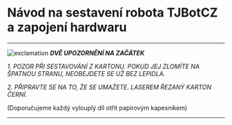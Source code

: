 # Návod na sestavení robota TJBotCZ a zapojení hardwaru

---
![exclamation](https://raw.githubusercontent.com/tjbotcz/manuals/master/images/exclamation.png) _**DVĚ UPOZORNĚNÍ NA ZAČÁTEK**_ 

 _1. POZOR PŘI SESTAVOVÁNÍ Z KARTONU. POKUD JEJ ZLOMÍTE NA ŠPATNOU STRANU, NEOBEJDETE SE UŽ BEZ LEPIDLA._
 
 _2. PŘIPRAVTE SE NA TO, ŽE SE UMAŽETE. LASEREM ŘEZANÝ KARTON ČERNÍ._

(Doporučujeme každý vylouplý díl otřít papírovým kapesníkem)

---
